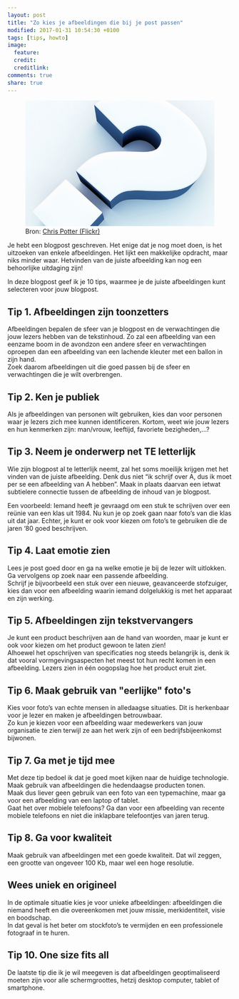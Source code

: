 ```yaml
---
layout: post
title: "Zo kies je afbeeldingen die bij je post passen"
modified: 2017-01-31 10:54:30 +0100
tags: [tips, howto]
image:
  feature: 
  credit: 
  creditlink: 
comments: true
share: true
---
```

<figure>
<img src="/images/welke_afbeelding_vraagteken.jpg" alt="">
<figcaption>Bron: <a href="http://bit.ly/2iKS07i">Chris Potter (Flickr)
</a></figcaption>
</figure>

Je hebt een blogpost geschreven. Het enige dat je nog moet doen, is
het uitzoeken van enkele afbeeldingen. Het lijkt een makkelijke opdracht, maar niks minder waar. Hetvinden van de juiste afbeelding kan nog een behoorlijke uitdaging zijn!

In deze blogpost geef ik je 10 tips, waarmee je de juiste afbeeldingen
kunt selecteren voor jouw blogpost.

<h2>Tip 1. Afbeeldingen zijn toonzetters</h2>
Afbeeldingen bepalen de sfeer van je blogpost en de verwachtingen die jouw lezers hebben van de tekstinhoud. Zo zal een afbeelding van een eenzame boom in de avondzon een andere sfeer en verwachtingen oproepen dan een afbeelding van een lachende kleuter met een ballon in zijn hand.<br>
Zoek daarom afbeeldingen uit die goed passen bij de sfeer en
verwachtingen die je wilt overbrengen.

<h2>Tip 2. Ken je publiek</h2>
Als je afbeeldingen van personen wilt gebruiken, kies dan voor
personen waar je lezers zich mee kunnen identificeren. Kortom, weet
wie jouw lezers en hun kenmerken zijn: man/vrouw, leeftijd, favoriete
bezigheden,...?

<h2>Tip 3. Neem je onderwerp net TE letterlijk </h2>
Wie zijn blogpost al te letterlijk neemt, zal het soms moeilijk
krijgen met het vinden van de juiste afbeelding. Denk dus niet “ik
schrijf over A, dus ik moet per se een afbeelding van A hebben”. Maak
in plaats daarvan een ietwat subtielere connectie tussen de afbeelding
de inhoud van je blogpost.

Een voorbeeld: 
Iemand heeft je gevraagd om een stuk te schrijven over een reünie van een klas uit 1984. Nu kun je op zoek gaan naar foto’s van die klas uit dat jaar. Echter, je kunt er ook voor kiezen om foto’s te gebruiken die de jaren ‘80 goed beschrijven.


<h2>Tip 4. Laat emotie zien</h2>
Lees je post goed door en ga na welke emotie je bij de lezer wilt uitlokken. Ga vervolgens op zoek naar een passende afbeelding.<br> 
Schrijf je bijvoorbeeld een stuk over een nieuwe, geavanceerde stofzuiger, kies dan voor een afbeelding waarin iemand dolgelukkig is met het apparaat en zijn werking.

<h2>Tip 5. Afbeeldingen zijn tekstvervangers</h2>
Je kunt een product beschrijven aan de hand van woorden, maar je kunt er ook voor kiezen om het product gewoon te laten zien!<br> 
Alhoewel het opschrijven van specificaties nog steeds belangrijk is, denk ik dat vooral vormgevingsaspecten het meest tot hun recht komen in een afbeelding. Lezers zien in één oogopslag hoe het product eruit ziet. 

<h2>Tip 6. Maak gebruik van "eerlijke" foto's</h2>
Kies voor foto’s van echte mensen in alledaagse situaties. Dit is herkenbaar voor je lezer en maken je afbeeldingen betrouwbaar.<br> 
Zo kun je kiezen voor een afbeelding waar medewerkers van jouw
organisatie te zien terwijl ze aan het werk zijn of een
bedrijfsbijeenkomst bijwonen.

<h2>Tip 7. Ga met je tijd mee</h2>
Met deze tip bedoel ik dat je goed moet kijken naar de huidige technologie. Maak gebruik van afbeeldingen die hedendaagse producten tonen.<br> 
Maak dus liever geen gebruik van een foto van een typemachine, maar ga voor een afbeelding van een laptop of tablet.<br> 
Gaat het over mobiele telefoons? Ga dan voor een afbeelding van
recente mobiele telefoons en niet die inklapbare telefoontjes van
jaren terug.

<h2>Tip 8. Ga voor kwaliteit</h2>
Maak gebruik van afbeeldingen met een goede kwaliteit. Dat wil zeggen,
een grootte van ongeveer 100 Kb, maar wel een hoge resolutie.

<h2>Wees uniek en origineel</h2>
In de optimale situatie kies je voor unieke afbeeldingen: afbeeldingen die niemand heeft en die overeenkomen met jouw missie, merkidentiteit, visie en boodschap.<br> 
In dat geval is het beter om stockfoto’s te vermijden en een
professionele fotograaf in te huren.

<h2>Tip 10. One size fits all</h2>
De laatste tip die ik je wil meegeven is dat afbeeldingen
geoptimaliseerd moeten zijn voor alle schermgroottes, hetzij desktop
computer, tablet of smartphone.




